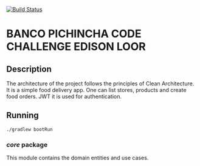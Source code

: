 [![Build Status](https://travis-ci.org/eliostvs/clean-architecture-delivery-example.svg?branch=master)](https://travis-ci.org/eliostvs/clean-architecture-delivery-example)

# BANCO PICHINCHA CODE CHALLENGE EDISON LOOR

## Description

The architecture of the project follows the principles of Clean Architecture. It is a simple food delivery app. One can list stores, products and create food orders. JWT it is used for authentication.

## Running

`./gradlew bootRun`

### *core* package

This module contains the domain entities and use cases.




